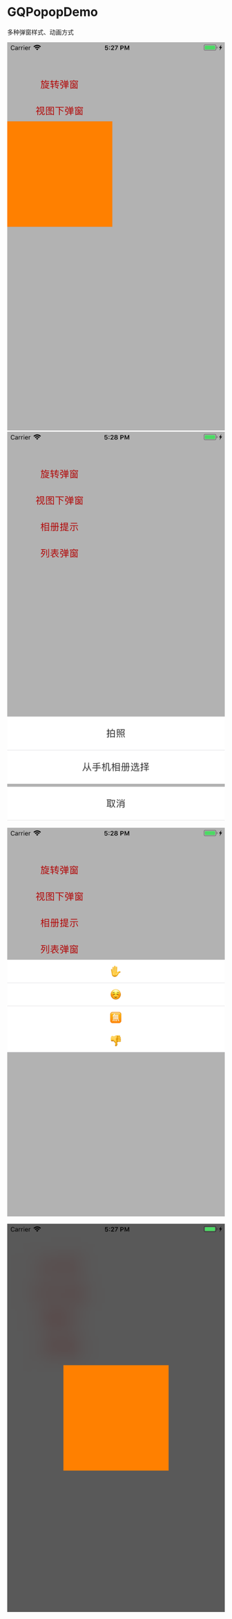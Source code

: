 # GQPopopDemo
多种弹窗样式、动画方式


![Image text](https://github.com/Y1991/GQPopopDemo/blob/master/GQPopopDemo/image/Simulator%20Screen%20Shot%20-%20iPhone%208%20Plus%20-%202018-09-12%20at%2017.27.55.png)![Image text](https://github.com/Y1991/GQPopopDemo/blob/master/GQPopopDemo/image/Simulator%20Screen%20Shot%20-%20iPhone%208%20Plus%20-%202018-09-12%20at%2017.28.00.png)

![Image text](https://github.com/Y1991/GQPopopDemo/blob/master/GQPopopDemo/image/Simulator%20Screen%20Shot%20-%20iPhone%208%20Plus%20-%202018-09-12%20at%2017.28.06.png)

![Image text](https://github.com/Y1991/GQPopopDemo/blob/master/GQPopopDemo/image/Simulator%20Screen%20Shot%20-%20iPhone%208%20Plus%20-%202018-09-12%20at%2017.27.50.png)
